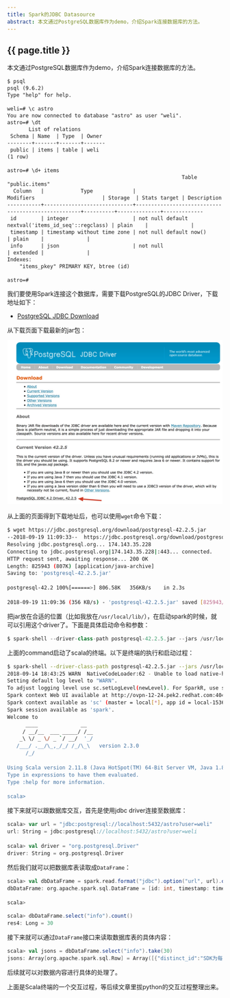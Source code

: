 ```yaml
---
title: Spark的JDBC Datasource
abstract: 本文通过PostgreSQL数据库作为demo，介绍Spark连接数据库的方法。
---
```


## {{ page.title }}

本文通过PostgreSQL数据库作为demo，介绍Spark连接数据库的方法。

```
$ psql
psql (9.6.2)
Type "help" for help.

weli=# \c astro
You are now connected to database "astro" as user "weli".
astro=# \dt
       List of relations
 Schema | Name  | Type  | Owner
--------+-------+-------+-------
 public | items | table | weli
(1 row)

astro=# \d+ items
                                                         Table "public.items"
  Column   |            Type             |                     Modifiers                      | Storage  | Stats target | Description
-----------+-----------------------------+----------------------------------------------------+----------+--------------+-------------
 id        | integer                     | not null default nextval('items_id_seq'::regclass) | plain    |              |
 timestamp | timestamp without time zone | not null default now()                             | plain    |              |
 info      | json                        | not null                                           | extended |              |
Indexes:
    "items_pkey" PRIMARY KEY, btree (id)

astro=#
```

我们要使用Spark连接这个数据库，需要下载PostgreSQL的JDBC Driver，下载地址如下：

- [PostgreSQL JDBC Download](https://jdbc.postgresql.org/download.html)

从下载页面下载最新的jar包：

![](https://raw.githubusercontent.com/liweinan/blogpicbackup/master/data/85C236C9-7A8F-4882-BB35-C9ECEC6AE5A0.png)

从上面的页面得到下载地址后，也可以使用`wget`命令下载：

```bash
$ wget https://jdbc.postgresql.org/download/postgresql-42.2.5.jar
--2018-09-19 11:09:33--  https://jdbc.postgresql.org/download/postgresql-42.2.5.jar
Resolving jdbc.postgresql.org... 174.143.35.228
Connecting to jdbc.postgresql.org|174.143.35.228|:443... connected.
HTTP request sent, awaiting response... 200 OK
Length: 825943 (807K) [application/java-archive]
Saving to: 'postgresql-42.2.5.jar'

postgresql-42.2 100%[======>] 806.58K   356KB/s    in 2.3s

2018-09-19 11:09:36 (356 KB/s) - 'postgresql-42.2.5.jar' saved [825943/825943]
```

把jar放在合适的位置（比如我放在`/usr/local/lib/`），在启动spark的时候，就可以引用这个driver了。下面是具体启动命令和参数：

```scala
$ spark-shell --driver-class-path postgresql-42.2.5.jar --jars /usr/local/lib/postgresql-42.2.5.jar
```

上面的command启动了scala的终端。以下是终端的执行和启动过程：

```bash
$ spark-shell --driver-class-path postgresql-42.2.5.jar --jars /usr/local/lib/postgresql-42.2.5.jar
2018-09-14 18:43:25 WARN  NativeCodeLoader:62 - Unable to load native-hadoop library for your platform... using builtin-java classes where applicable
Setting default log level to "WARN".
To adjust logging level use sc.setLogLevel(newLevel). For SparkR, use setLogLevel(newLevel).
Spark context Web UI available at http://ovpn-12-24.pek2.redhat.com:4040
Spark context available as 'sc' (master = local[*], app id = local-1536921809645).
Spark session available as 'spark'.
Welcome to
      ____              __
     / __/__  ___ _____/ /__
    _\ \/ _ \/ _ `/ __/  '_/
   /___/ .__/\_,_/_/ /_/\_\   version 2.3.0
      /_/

Using Scala version 2.11.8 (Java HotSpot(TM) 64-Bit Server VM, Java 1.8.0_151)
Type in expressions to have them evaluated.
Type :help for more information.

scala>
```

接下来就可以跟数据库交互，首先是使用jdbc driver连接至数据库：

```scala
scala> var url = "jdbc:postgresql://localhost:5432/astro?user=weli"
url: String = jdbc:postgresql://localhost:5432/astro?user=weli

scala> val driver = "org.postgresql.Driver"
driver: String = org.postgresql.Driver
```

然后我们就可以把数据库表读取成`DataFrame`：

```scala
scala> val dbDataFrame = spark.read.format("jdbc").option("url", url).option("dbname", "astro").option("dbtable", "items").option("driver",  driver).load()
dbDataFrame: org.apache.spark.sql.DataFrame = [id: int, timestamp: timestamp ... 1 more field]

scala>
```

```scala
scala> dbDataFrame.select("info").count()
res4: Long = 30
```

接下来就可以通过`DataFrame`接口来读取数据库表的具体内容：

```scala
scala> val jsons = dbDataFrame.select("info").take(30)
jsons: Array[org.apache.spark.sql.Row] = Array([{"distinct_id":"SDK为每个用户生成的唯一ID","info":{"token":"当前产品的token","timestamp":"事件发生的时间戳","type":"track","event":"PageView","fields":{"$lib":"javascript","$lib_version":"0.0.1","$screen_width":375,"$screen_height":667,"$os":"MacOSX10.1","$ip":true}}}], [{"event":"$web_event","properties":{"$os":"Mac OS X","$browser":"Safari","$current_url":"http://astro.hianalyst.com/","$browser_version":11.1,"$screen_height":1050,"$screen_width":1680,"$lib":"web","$lib_version":"0.0.1","distinct_id":"165cde64d485e-03a10a70743ec88-49183707-1aeaa0-165cde64d49b48","$initial_referrer":"$direct","$initial_referring_domain":"$direct","$title":"Astrology","$event_type":"pageview","$ce_version":1,"$host":"astro.hianalyst.com","$pathname":"/"},"distinct_id":"165cde64d4...
```

后续就可以对数据内容进行具体的处理了。

上面是Scala终端的一个交互过程，等后续文章里拔python的交互过程整理出来。

